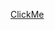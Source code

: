 <a aa aaa aaaa aaaaa aaaaaa aaaaaaa aaaaaaaa aaaaaaaaa aaaaaaaaaa href=j&#97v&#97script&#x3A;&#97lert(1)>ClickMe
